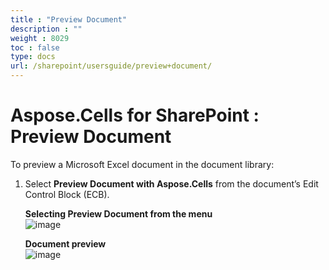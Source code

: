```yaml
---
title : "Preview Document" 
description : "" 
weight : 8029 
toc : false
type: docs
url: /sharepoint/usersguide/preview+document/
---
```


# Aspose.Cells for SharePoint : Preview Document


To preview a Microsoft Excel document in the document library:

1.  Select **Preview Document with Aspose.Cells** from the document’s Edit Control Block (ECB).  
      
    **Selecting Preview Document from the menu**  
    ![image](https://docs2.aspose.com/cells/sharepoint/attachments/6357004/6488131.png)  
      
    **Document preview**  
    ![image](https://docs2.aspose.com/cells/sharepoint/attachments/6357004/6488126.png)

